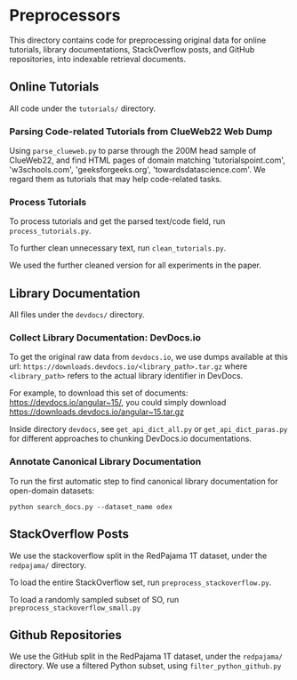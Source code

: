 # Preprocessors

This directory contains code for preprocessing original data for online tutorials, library documentations, StackOverflow posts, and GitHub repositories, into indexable retrieval documents.


## Online Tutorials

All code under the `tutorials/` directory.

### Parsing Code-related Tutorials from ClueWeb22 Web Dump
Using `parse_clueweb.py` to parse through the 200M head sample of ClueWeb22, and find HTML pages of domain matching 'tutorialspoint.com', 'w3schools.com', 'geeksforgeeks.org', 'towardsdatascience.com'. We regard them as tutorials that may help code-related tasks.

### Process Tutorials
To process tutorials and get the parsed text/code field, run `process_tutorials.py`.

To further clean unnecessary text, run `clean_tutorials.py`.

We used the further cleaned version for all experiments in the paper.


## Library Documentation

All files under the `devdocs/` directory.

### Collect Library Documentation: DevDocs.io

To get the original raw data from `devdocs.io`, we use dumps available at this url: `https://downloads.devdocs.io/<library_path>.tar.gz` where `<library_path>` refers to the actual library identifier in DevDocs.

For example, to download this set of documents: https://devdocs.io/angular~15/, you could simply download https://downloads.devdocs.io/angular~15.tar.gz

Inside directory `devdocs`, see `get_api_dict_all.py` or `get_api_dict_paras.py` for different approaches to chunking DevDocs.io documentations.

### Annotate Canonical Library Documentation
To run the first automatic step to find canonical library documentation for open-domain datasets:
```
python search_docs.py --dataset_name odex
```


## StackOverflow Posts
We use the stackoverflow split in the RedPajama 1T dataset, under the `redpajama/` directory.

To load the entire StackOverflow set, run `preprocess_stackoverflow.py`.

To load a randomly sampled subset of SO, run `preprocess_stackoverflow_small.py`


## Github Repositories
We use the GitHub split in the RedPajama 1T dataset, under the `redpajama/` directory.
We use a filtered Python subset, using `filter_python_github.py`